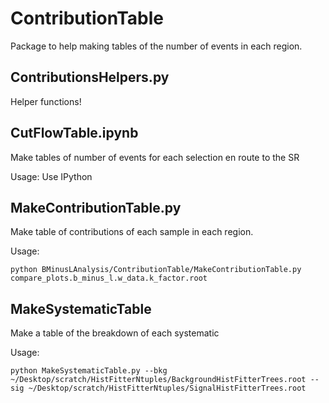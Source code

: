 # ContributionTable

Package to help making tables of the number of events in each region.

## ContributionsHelpers.py
Helper functions!

## CutFlowTable.ipynb
Make tables of number of events for each selection en route to the SR

Usage: Use IPython

## MakeContributionTable.py
Make table of contributions of each sample in each region.

Usage:
```
python BMinusLAnalysis/ContributionTable/MakeContributionTable.py compare_plots.b_minus_l.w_data.k_factor.root
```

## MakeSystematicTable
Make a table of the breakdown of each systematic

Usage:
```
python MakeSystematicTable.py --bkg ~/Desktop/scratch/HistFitterNtuples/BackgroundHistFitterTrees.root --sig ~/Desktop/scratch/HistFitterNtuples/SignalHistFitterTrees.root
```


